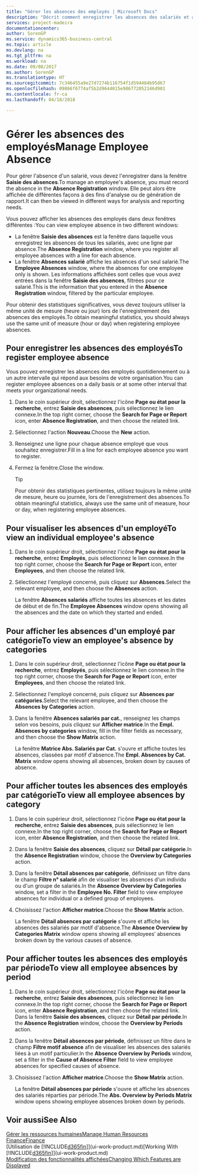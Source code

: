 ```yaml
---
title: "Gérer les absences des employés | Microsoft Docs"
description: "Décrit comment enregistrer les absences des salariés et analyser les statistiques d'indisponibilité."
services: project-madeira
documentationcenter: 
author: SorenGP
ms.service: dynamics365-business-central
ms.topic: article
ms.devlang: na
ms.tgt_pltfrm: na
ms.workload: na
ms.date: 09/08/2017
ms.author: SorenGP
ms.translationtype: HT
ms.sourcegitcommit: 7c346455a9e27d7274b116754f1d594484b95d67
ms.openlocfilehash: 09866f6774af5b2d9644015e986772052146d901
ms.contentlocale: fr-ca
ms.lasthandoff: 04/18/2018

---
```

# <a name="manage-employee-absence"></a><span data-ttu-id="5b79f-103">Gérer les absences des employés</span><span class="sxs-lookup"><span data-stu-id="5b79f-103">Manage Employee Absence</span></span>
<span data-ttu-id="5b79f-104">Pour gérer l'absence d'un salarié, vous devez l'enregistrer dans la fenêtre **Saisie des absences**.</span><span class="sxs-lookup"><span data-stu-id="5b79f-104">To manage an employee's absence, you must record the absence in the **Absence Registration** window.</span></span> <span data-ttu-id="5b79f-105">Elle peut alors être affichée de différentes façons à des fins d'analyse ou de génération de rapport.</span><span class="sxs-lookup"><span data-stu-id="5b79f-105">It can then be viewed in different ways for analysis and reporting needs.</span></span>

<span data-ttu-id="5b79f-106">Vous pouvez afficher les absences des employés dans deux fenêtres différentes :</span><span class="sxs-lookup"><span data-stu-id="5b79f-106">You can view employee absence in two different windows:</span></span>

* <span data-ttu-id="5b79f-107">La fenêtre **Saisie des absences** est la fenêtre dans laquelle vous enregistrez les absences de tous les salariés, avec une ligne par absence.</span><span class="sxs-lookup"><span data-stu-id="5b79f-107">The **Absence Registration** window, where you register all employee absences with a line for each absence.</span></span>
* <span data-ttu-id="5b79f-108">La fenêtre **Absences salarié** affiche les absences d'un seul salarié.</span><span class="sxs-lookup"><span data-stu-id="5b79f-108">The **Employee Absences** window, where the absences for one employee only is shown.</span></span> <span data-ttu-id="5b79f-109">Les informations affichées sont celles que vous avez entrées dans la fenêtre **Saisie des absences**, filtrées pour ce salarié.</span><span class="sxs-lookup"><span data-stu-id="5b79f-109">This is the information that you entered in the **Absence Registration** window, filtered by the particular employee.</span></span>

<span data-ttu-id="5b79f-110">Pour obtenir des statistiques significatives, vous devez toujours utiliser la même unité de mesure (heure ou jour) lors de l'enregistrement des absences des employés.</span><span class="sxs-lookup"><span data-stu-id="5b79f-110">To obtain meaningful statistics, you should always use the same unit of measure (hour or day) when registering employee absences.</span></span>

## <a name="to-register-employee-absence"></a><span data-ttu-id="5b79f-111">Pour enregistrer les absences des employés</span><span class="sxs-lookup"><span data-stu-id="5b79f-111">To register employee absence</span></span>
<span data-ttu-id="5b79f-112">Vous pouvez enregistrer les absences des employés quotidiennement ou à un autre intervalle qui répond aux besoins de votre organisation.</span><span class="sxs-lookup"><span data-stu-id="5b79f-112">You can register employee absences on a daily basis or at some other interval that meets your organizational needs.</span></span>

1. <span data-ttu-id="5b79f-113">Dans le coin supérieur droit, sélectionnez l'icône **Page ou état pour la recherche**, entrez **Saisie des absences**, puis sélectionnez le lien connexe.</span><span class="sxs-lookup"><span data-stu-id="5b79f-113">In the top right corner, choose the **Search for Page or Report** icon, enter **Absence Registration**, and then choose the related link.</span></span>
2. <span data-ttu-id="5b79f-114">Sélectionnez l'action **Nouveau**.</span><span class="sxs-lookup"><span data-stu-id="5b79f-114">Choose the **New** action.</span></span>
3. <span data-ttu-id="5b79f-115">Renseignez une ligne pour chaque absence employé que vous souhaitez enregistrer.</span><span class="sxs-lookup"><span data-stu-id="5b79f-115">Fill in a line for each employee absence you want to register.</span></span>
4. <span data-ttu-id="5b79f-116">Fermez la fenêtre.</span><span class="sxs-lookup"><span data-stu-id="5b79f-116">Close the window.</span></span>

    > [!Tip]
    > <span data-ttu-id="5b79f-117">Pour obtenir des statistiques pertinentes, utilisez toujours la même unité de mesure, heure ou journée, lors de l'enregistrement des absences.</span><span class="sxs-lookup"><span data-stu-id="5b79f-117">To obtain meaningful statistics, always use the same unit of measure, hour or day, when registering employee absences.</span></span>

## <a name="to-view-an-individual-employees-absence"></a><span data-ttu-id="5b79f-118">Pour visualiser les absences d'un employé</span><span class="sxs-lookup"><span data-stu-id="5b79f-118">To view an individual employee's absence</span></span>
1. <span data-ttu-id="5b79f-119">Dans le coin supérieur droit, sélectionnez l'icône **Page ou état pour la recherche**, entrez **Employés**, puis sélectionnez le lien connexe.</span><span class="sxs-lookup"><span data-stu-id="5b79f-119">In the top right corner, choose the **Search for Page or Report** icon, enter **Employees**, and then choose the related link.</span></span>
2. <span data-ttu-id="5b79f-120">Sélectionnez l'employé concerné, puis cliquez sur **Absences**.</span><span class="sxs-lookup"><span data-stu-id="5b79f-120">Select the relevant employee, and then choose the **Absences** action.</span></span>

    <span data-ttu-id="5b79f-121">La fenêtre **Absences salariés** affiche toutes les absences et les dates de début et de fin.</span><span class="sxs-lookup"><span data-stu-id="5b79f-121">The **Employee Absences** window opens showing all the absences and the date on which they started and ended.</span></span>

## <a name="to-view-an-employees-absence-by-categories"></a><span data-ttu-id="5b79f-122">Pour afficher les absences d'un employé par catégorie</span><span class="sxs-lookup"><span data-stu-id="5b79f-122">To view an employee's absence by categories</span></span>
1. <span data-ttu-id="5b79f-123">Dans le coin supérieur droit, sélectionnez l'icône **Page ou état pour la recherche**, entrez **Employés**, puis sélectionnez le lien connexe.</span><span class="sxs-lookup"><span data-stu-id="5b79f-123">In the top right corner, choose the **Search for Page or Report** icon, enter **Employees**, and then choose the related link.</span></span>
2. <span data-ttu-id="5b79f-124">Sélectionnez l'employé concerné, puis cliquez sur **Absences par catégories**.</span><span class="sxs-lookup"><span data-stu-id="5b79f-124">Select the relevant employee, and then choose the **Absences by Categories** action.</span></span>
3. <span data-ttu-id="5b79f-125">Dans la fenêtre **Absences salariés par cat.**, renseignez les champs selon vos besoins, puis cliquez sur **Afficher matrice**.</span><span class="sxs-lookup"><span data-stu-id="5b79f-125">In the **Empl. Absences by categories** window, fill in the filter fields as necessary, and then choose the **Show Matrix** action.</span></span>

    <span data-ttu-id="5b79f-126">La fenêtre **Matrice Abs. Salariés par Cat.** s'ouvre et affiche toutes les absences, classées par motif d'absence.</span><span class="sxs-lookup"><span data-stu-id="5b79f-126">The **Empl. Absences by Cat. Matrix** window opens showing all absences, broken down by causes of absence.</span></span>

## <a name="to-view-all-employee-absences-by-category"></a><span data-ttu-id="5b79f-127">Pour afficher toutes les absences des employés par catégorie</span><span class="sxs-lookup"><span data-stu-id="5b79f-127">To view all employee absences by category</span></span>
1. <span data-ttu-id="5b79f-128">Dans le coin supérieur droit, sélectionnez l'icône **Page ou état pour la recherche**, entrez **Saisie des absences**, puis sélectionnez le lien connexe.</span><span class="sxs-lookup"><span data-stu-id="5b79f-128">In the top right corner, choose the **Search for Page or Report** icon, enter **Absence Registration**, and then choose the related link.</span></span>
2. <span data-ttu-id="5b79f-129">Dans la fenêtre **Saisie des absences**, cliquez sur **Détail par catégorie**.</span><span class="sxs-lookup"><span data-stu-id="5b79f-129">In the **Absence Registration** window, choose the **Overview by Categories** action.</span></span>
3. <span data-ttu-id="5b79f-130">Dans la fenêtre **Détail absences par catégorie**, définissez un filtre dans le champ **Filtre n° salarié** afin de visualiser les absences d'un individu ou d'un groupe de salariés.</span><span class="sxs-lookup"><span data-stu-id="5b79f-130">In the **Absence Overview by Categories** window, set a filter in the **Employee No. Filter** field to view employee absences for individual or a defined group of employees.</span></span>
4. <span data-ttu-id="5b79f-131">Choisissez l'action **Afficher matrice**.</span><span class="sxs-lookup"><span data-stu-id="5b79f-131">Choose the **Show Matrix** action.</span></span>

    <span data-ttu-id="5b79f-132">La fenêtre **Détail absences par catégorie** s'ouvre et affiche les absences des salariés par motif d'absence.</span><span class="sxs-lookup"><span data-stu-id="5b79f-132">The **Absence Overview by Categories Matrix** window opens showing all employees’ absences broken down by the various causes of absence.</span></span>

## <a name="to-view-all-employee-absences-by-period"></a><span data-ttu-id="5b79f-133">Pour afficher toutes les absences des employés par période</span><span class="sxs-lookup"><span data-stu-id="5b79f-133">To view all employee absences by period</span></span>
1. <span data-ttu-id="5b79f-134">Dans le coin supérieur droit, sélectionnez l'icône **Page ou état pour la recherche**, entrez **Saisie des absences**, puis sélectionnez le lien connexe.</span><span class="sxs-lookup"><span data-stu-id="5b79f-134">In the top right corner, choose the **Search for Page or Report** icon, enter **Absence Registration**, and then choose the related link.</span></span>
   <span data-ttu-id="5b79f-135">Dans la fenêtre **Saisie des absences**, cliquez sur **Détail par période**.</span><span class="sxs-lookup"><span data-stu-id="5b79f-135">In the **Absence Registration** window, choose the **Overview by Periods** action.</span></span>
2. <span data-ttu-id="5b79f-136">Dans la fenêtre **Détail absences par période**, définissez un filtre dans le champ **Filtre motif absence** afin de visualiser les absences des salariés liées à un motif particulier.</span><span class="sxs-lookup"><span data-stu-id="5b79f-136">In the **Absence Overview by Periods** window, set a filter in the **Cause of Absence Filter** field to view employee absences for specified causes of absence.</span></span>
3. <span data-ttu-id="5b79f-137">Choisissez l'action **Afficher matrice**.</span><span class="sxs-lookup"><span data-stu-id="5b79f-137">Choose the **Show Matrix** action.</span></span>

    <span data-ttu-id="5b79f-138">La fenêtre **Détail absences par période** s'ouvre et affiche les absences des salariés réparties par période.</span><span class="sxs-lookup"><span data-stu-id="5b79f-138">The **Abs. Overview by Periods Matrix** window opens showing employee absences broken down by periods.</span></span>

## <a name="see-also"></a><span data-ttu-id="5b79f-139">Voir aussi</span><span class="sxs-lookup"><span data-stu-id="5b79f-139">See Also</span></span>
[<span data-ttu-id="5b79f-140">Gérer les ressources humaines</span><span class="sxs-lookup"><span data-stu-id="5b79f-140">Manage Human Resources</span></span>](hr-manage-human-resources.md)  
[<span data-ttu-id="5b79f-141">Finance</span><span class="sxs-lookup"><span data-stu-id="5b79f-141">Finance</span></span>](finance.md)  
<span data-ttu-id="5b79f-142">[Utilisation de [!INCLUDE[d365fin](includes/d365fin_md.md)]](ui-work-product.md)</span><span class="sxs-lookup"><span data-stu-id="5b79f-142">[Working With [!INCLUDE[d365fin](includes/d365fin_md.md)]](ui-work-product.md)</span></span>  
[<span data-ttu-id="5b79f-143">Modification des fonctionnalités affichées</span><span class="sxs-lookup"><span data-stu-id="5b79f-143">Changing Which Features are Displayed</span></span>](ui-experiences.md)

